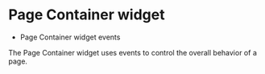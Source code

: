 # Page Container widget

- Page Container widget events

The Page Container widget uses events to control the overall behavior of a page.